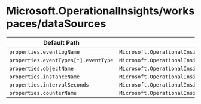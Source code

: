 # Microsoft.OperationalInsights/workspaces/dataSources

| Default Path | Alias |
|---|---|
| `properties.eventLogName` | `Microsoft.OperationalInsights/workspaces/dataSources/eventLogName` |
| `properties.eventTypes[*].eventType` | `Microsoft.OperationalInsights/workspaces/dataSources/eventTypes[*].eventType` |
| `properties.objectName` | `Microsoft.OperationalInsights/workspaces/dataSources/objectName` |
| `properties.instanceName` | `Microsoft.OperationalInsights/workspaces/dataSources/instanceName` |
| `properties.intervalSeconds` | `Microsoft.OperationalInsights/workspaces/dataSources/intervalSeconds` |
| `properties.counterName` | `Microsoft.OperationalInsights/workspaces/dataSources/counterName` |

